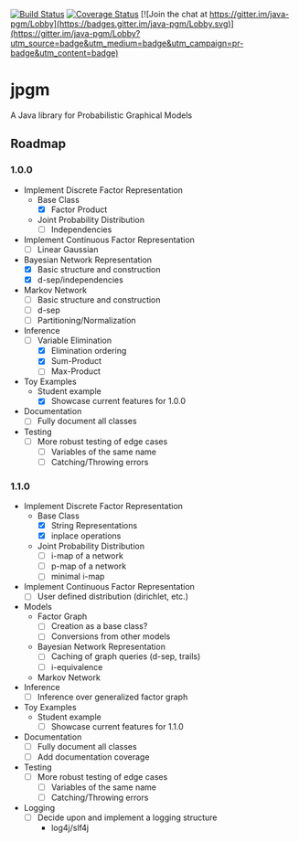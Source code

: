 [![Build Status](https://travis-ci.org/smcmill2/jpgm.svg?branch=master)](https://travis-ci.org/smcmill2/jpgm) [![Coverage Status](https://coveralls.io/repos/github/smcmill2/jpgm/badge.svg?branch=master)](https://coveralls.io/github/smcmill2/jpgm?branch=master) [![Join the chat at https://gitter.im/java-pgm/Lobby](https://badges.gitter.im/java-pgm/Lobby.svg)](https://gitter.im/java-pgm/Lobby?utm_source=badge&utm_medium=badge&utm_campaign=pr-badge&utm_content=badge)

# jpgm

A Java library for Probabilistic Graphical Models

## Roadmap
### 1.0.0
- Implement Discrete Factor Representation
    - Base Class
        - [x] Factor Product
    - Joint Probability Distribution
        - [ ] Independencies
- Implement Continuous Factor Representation
    - [ ] Linear Gaussian
- Bayesian Network Representation
    - [x] Basic structure and construction
    - [x] d-sep/independencies
- Markov Network
    - [ ] Basic structure and construction
    - [ ] d-sep
    - [ ] Partitioning/Normalization
- Inference
    - [ ] Variable Elimination
        - [x] Elimination ordering
        - [x] Sum-Product
        - [ ] Max-Product
- Toy Examples
    - Student example
        - [x] Showcase current features for 1.0.0
- Documentation
    - [ ] Fully document all classes
- Testing
    - [ ] More robust testing of edge cases
        - [ ] Variables of the same name
        - [ ] Catching/Throwing errors
        
### 1.1.0
- Implement Discrete Factor Representation
    - Base Class
        - [x] String Representations
        - [x] inplace operations
    - Joint Probability Distribution
        - [ ] i-map of a network
        - [ ] p-map of a network
        - [ ] minimal i-map
- Implement Continuous Factor Representation
    - [ ] User defined distribution (dirichlet, etc.)
- Models
    - Factor Graph
        - [ ] Creation as a base class?
        - [ ] Conversions from other models
    - Bayesian Network Representation
        - [ ] Caching of graph queries (d-sep, trails)
        - [ ] i-equivalence
    - Markov Network
- Inference
    - [ ] Inference over generalized factor graph
- Toy Examples
    - Student example
        - [ ] Showcase current features for 1.1.0
- Documentation
    - [ ] Fully document all classes
    - [ ] Add documentation coverage
- Testing
    - [ ] More robust testing of edge cases
        - [ ] Variables of the same name
        - [ ] Catching/Throwing errors
- Logging
    - [ ] Decide upon and implement a logging structure
        - log4j/slf4j
